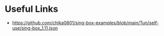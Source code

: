 # Useful Links

- https://github.com/chika0801/sing-box-examples/blob/main/Tun/self-use/sing-box_1.11.json

